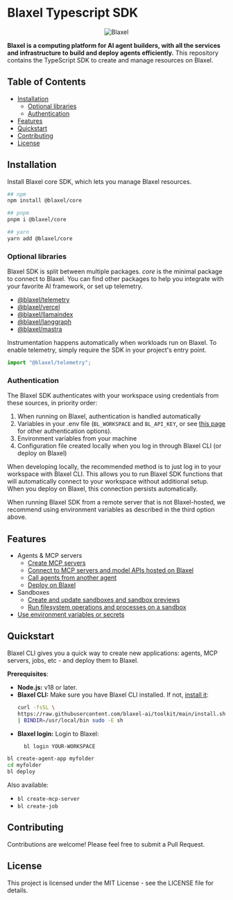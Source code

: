 # Blaxel Typescript SDK

<p align="center">
  <img src="https://blaxel.ai/logo.png" alt="Blaxel"/>
</p>

**Blaxel is a computing platform for AI agent builders, with all the services and infrastructure to build and deploy agents efficiently.** This repository contains the TypeScript SDK to create and manage resources on Blaxel.

## Table of Contents

- [Installation](#installation)
  - [Optional libraries](#optional-libraries)
  - [Authentication](#authentication)
- [Features](#features)
- [Quickstart](#quickstart)
- [Contributing](#contributing)
- [License](#license)



## Installation

Install Blaxel core SDK, which lets you manage Blaxel resources.

```bash
## npm
npm install @blaxel/core

## pnpm
pnpm i @blaxel/core

## yarn
yarn add @blaxel/core
```


### Optional libraries
Blaxel SDK is split between multiple packages. *core* is the minimal package to connect to Blaxel. You can find other packages to help you integrate with your favorite AI framework, or set up telemetry.

- [@blaxel/telemetry](@blaxel/telemetry/README.md)
- [@blaxel/vercel](@blaxel/vercel/README.md)
- [@blaxel/llamaindex](@blaxel/llamaindex/README.md)
- [@blaxel/langgraph](@blaxel/langgraph/README.md)
- [@blaxel/mastra](@blaxel/mastra/README.md)

Instrumentation happens automatically when workloads run on Blaxel. To enable telemetry, simply require the SDK in your project's entry point.
```ts
import "@blaxel/telemetry";
```


### Authentication

The Blaxel SDK authenticates with your workspace using credentials from these sources, in priority order:
1. When running on Blaxel, authentication is handled automatically
2. Variables in your .env file (`BL_WORKSPACE` and `BL_API_KEY`, or see [this page](https://docs.blaxel.ai/Agents/Variables-and-secrets) for other authentication options).
3. Environment variables from your machine
4. Configuration file created locally when you log in through Blaxel CLI (or deploy on Blaxel)

When developing locally, the recommended method is to just log in to your workspace with Blaxel CLI. This allows you to run Blaxel SDK functions that will automatically connect to your workspace without additional setup. When you deploy on Blaxel, this connection persists automatically.

When running Blaxel SDK from a remote server that is not Blaxel-hosted, we recommend using environment variables as described in the third option above.



## Features
- Agents & MCP servers
  - [Create MCP servers](https://docs.blaxel.ai/Functions/Create-MCP-server)
  - [Connect to MCP servers and model APIs hosted on Blaxel](https://docs.blaxel.ai/Agents/Develop-an-agent-ts)
  - [Call agents from another agent](https://docs.blaxel.ai/Agents/Develop-an-agent-ts#connect-to-another-agent-multi-agent-chaining)
  - [Deploy on Blaxel](https://docs.blaxel.ai/Agents/Deploy-an-agent)
- Sandboxes
  - [Create and update sandboxes and sandbox previews](https://docs.blaxel.ai/Sandboxes/Overview)
  - [Run filesystem operations and processes on a sandbox](https://docs.blaxel.ai/Sandboxes/Processes)
- [Use environment variables or secrets](https://docs.blaxel.ai/Agents/Variables-and-secrets)



## Quickstart

Blaxel CLI gives you a quick way to create new applications: agents, MCP servers, jobs, etc - and deploy them to Blaxel.

**Prerequisites**:
- **Node.js:** v18 or later.
- **Blaxel CLI:** Make sure you have Blaxel CLI installed. If not, [install it](https://docs.blaxel.ai/cli-reference/introduction):
  ```bash
  curl -fsSL \
  https://raw.githubusercontent.com/blaxel-ai/toolkit/main/install.sh \
  | BINDIR=/usr/local/bin sudo -E sh
  ```
- **Blaxel login:** Login to Blaxel:
  ```bash
    bl login YOUR-WORKSPACE
  ```

```bash
bl create-agent-app myfolder
cd myfolder
bl deploy
```

Also available:
-  `bl create-mcp-server`
-  `bl create-job`



## Contributing

Contributions are welcome! Please feel free to submit a Pull Request.



## License

This project is licensed under the MIT License - see the LICENSE file for details.
